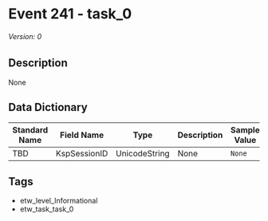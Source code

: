 # Event 241 - task_0
###### Version: 0

## Description
None

## Data Dictionary
|Standard Name|Field Name|Type|Description|Sample Value|
|---|---|---|---|---|
|TBD|KspSessionID|UnicodeString|None|`None`|

## Tags
* etw_level_Informational
* etw_task_task_0